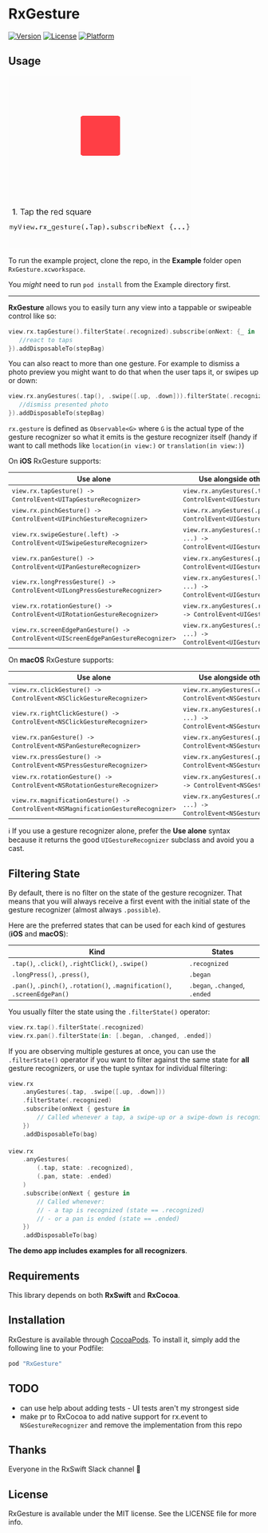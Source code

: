 # RxGesture

[![Version](https://img.shields.io/cocoapods/v/RxGesture.svg?style=flat)](http://cocoapods.org/pods/RxGesture)
[![License](https://img.shields.io/cocoapods/l/RxGesture.svg?style=flat)](http://cocoapods.org/pods/RxGesture)
[![Platform](https://img.shields.io/cocoapods/p/RxGesture.svg?style=flat)](http://cocoapods.org/pods/RxGesture)

## Usage

![](Pod/Assets/demo.gif)

To run the example project, clone the repo, in the __Example__ folder open `RxGesture.xcworkspace`.

You _might_ need to run `pod install` from the Example directory first.

---

__RxGesture__ allows you to easily turn any view into a tappable or swipeable control like so:

```swift
view.rx.tapGesture().filterState(.recognized).subscribe(onNext: {_ in
   //react to taps
}).addDisposableTo(stepBag)
```

You can also react to more than one  gesture. For example to dismiss a photo preview you might want to do that when the user taps it, or swipes up or down:

```swift
view.rx.anyGestures(.tap(), .swipe([.up, .down])).filterState(.recognized).subscribe(onNext: {_ in
   //dismiss presented photo
}).addDisposableTo(stepBag)
```

`rx.gesture` is defined as `Observable<G>` where `G` is the actual type of the gesture recognizer so what it emits is the gesture recognizer itself (handy if want to call methods like `location(in view:)` or `translation(in view:)`)

On __iOS__ RxGesture supports:

Use alone | Use alongside other gestures
---------|---------
`view.rx.tapGesture() -> ControlEvent<UITapGestureRecognizer>` | `view.rx.anyGestures(.tap(), ...) -> ControlEvent<UIGestureRecognizer>`
`view.rx.pinchGesture() -> ControlEvent<UIPinchGestureRecognizer>` | `view.rx.anyGestures(.pinch(), ...) -> ControlEvent<UIGestureRecognizer>`
`view.rx.swipeGesture(.left) -> ControlEvent<UISwipeGestureRecognizer>` | `view.rx.anyGestures(.swipe(.left), ...) -> ControlEvent<UIGestureRecognizer>`
`view.rx.panGesture() -> ControlEvent<UIPanGestureRecognizer>` | `view.rx.anyGestures(.pan(), ...) -> ControlEvent<UIGestureRecognizer>`
`view.rx.longPressGesture() -> ControlEvent<UILongPressGestureRecognizer>` | `view.rx.anyGestures(.longPress(), ...) -> ControlEvent<UIGestureRecognizer>`
`view.rx.rotationGesture() -> ControlEvent<UIRotationGestureRecognizer>` | `view.rx.anyGestures(.rotation(), ...) -> ControlEvent<UIGestureRecognizer>`
`view.rx.screenEdgePanGesture() -> ControlEvent<UIScreenEdgePanGestureRecognizer>` | `view.rx.anyGestures(.screenEdgePan(), ...) -> ControlEvent<UIGestureRecognizer>`



On __macOS__ RxGesture supports:

Use alone | Use alongside other gestures
---------|---------
`view.rx.clickGesture() -> ControlEvent<NSClickGestureRecognizer>` | `view.rx.anyGestures(.click(), ...) -> ControlEvent<NSGestureRecognizer>`
`view.rx.rightClickGesture() -> ControlEvent<NSClickGestureRecognizer>` | `view.rx.anyGestures(.rightClick(), ...) -> ControlEvent<NSGestureRecognizer>`
`view.rx.panGesture() -> ControlEvent<NSPanGestureRecognizer>` | `view.rx.anyGestures(.pan(), ...) -> ControlEvent<NSGestureRecognizer>`
`view.rx.pressGesture() -> ControlEvent<NSPressGestureRecognizer>` | `view.rx.anyGestures(.press(), ...) -> ControlEvent<NSGestureRecognizer>`
`view.rx.rotationGesture() -> ControlEvent<NSRotationGestureRecognizer>` | `view.rx.anyGestures(.rotation(), ...) -> ControlEvent<NSGestureRecognizer>`
`view.rx.magnificationGesture() -> ControlEvent<NSMagnificationGestureRecognizer>` | `view.rx.anyGestures(.magnification(), ...) -> ControlEvent<NSGestureRecognizer>`



ℹ️ If you use a gesture recognizer alone, prefer the __Use alone__ syntax because it returns the good `UIGestureRecognizer` subclass and avoid you a cast.

## Filtering State

By default, there is no filter on the state of the gesture recognizer. That means that you will always receive a first event with the initial state of the gesture recognizer (almost always `.possible`).

Here are the preferred states that can be used for each kind of gestures (__iOS__ and __macOS__):

Kind | States
---|---
`.tap()`, `.click()`, `.rightClick()`, `.swipe()`| `.recognized`
`.longPress()`, `.press()`, | `.began`
`.pan()`, `.pinch()`, `.rotation()`, `.magnification()`, `.screenEdgePan()` | `.began`, `.changed`, `.ended`

You usually filter the state using the `.filterState()` operator:
```swift
view.rx.tap().filterState(.recognized)
view.rx.pan().filterState(in: [.began, .changed, .ended])
```

If you are observing multiple gestures at once, you can use the `.filterState()` operator if you want to filter against the same state for __all__ gesture recognizers, or use the tuple syntax for individual filtering:

```swift
view.rx
	.anyGestures(.tap, .swipe([.up, .down]))
	.filterState(.recognized)
	.subscribe(onNext { gesture in
		// Called whenever a tap, a swipe-up or a swipe-down is recognized (state == .recognized)
	})
	.addDisposableTo(bag)
	
view.rx
	.anyGestures(
		(.tap, state: .recognized),
		(.pan, state: .ended)
	)
	.subscribe(onNext { gesture in
		// Called whenever:
		// - a tap is recognized (state == .recognized) 
		// - or a pan is ended (state == .ended)
	})
	.addDisposableTo(bag)
```


__The demo app includes examples for all recognizers__.

## Requirements

This library depends on both __RxSwift__ and __RxCocoa__.

## Installation

RxGesture is available through [CocoaPods](http://cocoapods.org). To install
it, simply add the following line to your Podfile:

```swift
pod "RxGesture"
```

## TODO

- can use help about adding tests - UI tests aren't my strongest side
- make pr to RxCocoa to add native support for rx.event to `NSGestureRecognizer` and remove the implementation from this repo

## Thanks

Everyone in the RxSwift Slack channel 💯

## License

RxGesture is available under the MIT license. See the LICENSE file for more info.
